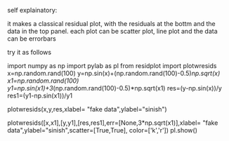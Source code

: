 self explainatory: 

it makes a classical residual plot, with the residuals at the bottm and the data in the top panel. 
each plot can be scatter plot, line plot and the data can be errorbars

try it as follows

import numpy as np
import pylab as pl
from residplot import plotwresids
x=np.random.rand(100)
y=np.sin(x)+(np.random.rand(100)-0.5)*np.sqrt(x)
x1=np.random.rand(100)
y1=np.sin(x1)+3*(np.random.rand(100)-0.5)*np.sqrt(x1)
res=(y-np.sin(x))/y
res1=(y1-np.sin(x1))/y1

plotwresids(x,y,res,xlabel= "fake data",ylabel="sinish")

plotwresids([x,x1],[y,y1],[res,res1],err=[None,3*np.sqrt(x1)],xlabel= "fake data",ylabel="sinish",scatter=[True,True], color=['k','r'])
pl.show()


